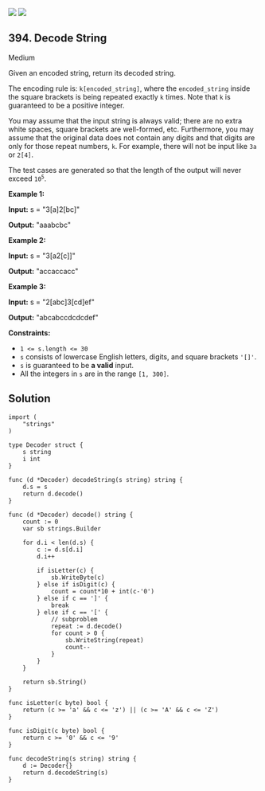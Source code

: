 [![](https://img.shields.io/github/stars/LeetCode-in-Go/LeetCode-in-Go?label=Stars&style=flat-square)](https://github.com/LeetCode-in-Go/LeetCode-in-Go)
[![](https://img.shields.io/github/forks/LeetCode-in-Go/LeetCode-in-Go?label=Fork%20me%20on%20GitHub%20&style=flat-square)](https://github.com/LeetCode-in-Go/LeetCode-in-Go/fork)

## 394\. Decode String

Medium

Given an encoded string, return its decoded string.

The encoding rule is: `k[encoded_string]`, where the `encoded_string` inside the square brackets is being repeated exactly `k` times. Note that `k` is guaranteed to be a positive integer.

You may assume that the input string is always valid; there are no extra white spaces, square brackets are well-formed, etc. Furthermore, you may assume that the original data does not contain any digits and that digits are only for those repeat numbers, `k`. For example, there will not be input like `3a` or `2[4]`.

The test cases are generated so that the length of the output will never exceed <code>10<sup>5</sup></code>.

**Example 1:**

**Input:** s = "3[a]2[bc]"

**Output:** "aaabcbc"

**Example 2:**

**Input:** s = "3[a2[c]]"

**Output:** "accaccacc"

**Example 3:**

**Input:** s = "2[abc]3[cd]ef"

**Output:** "abcabccdcdcdef"

**Constraints:**

*   `1 <= s.length <= 30`
*   `s` consists of lowercase English letters, digits, and square brackets `'[]'`.
*   `s` is guaranteed to be **a valid** input.
*   All the integers in `s` are in the range `[1, 300]`.

## Solution

```golang
import (
	"strings"
)

type Decoder struct {
	s string
	i int
}

func (d *Decoder) decodeString(s string) string {
	d.s = s
	return d.decode()
}

func (d *Decoder) decode() string {
	count := 0
	var sb strings.Builder

	for d.i < len(d.s) {
		c := d.s[d.i]
		d.i++

		if isLetter(c) {
			sb.WriteByte(c)
		} else if isDigit(c) {
			count = count*10 + int(c-'0')
		} else if c == ']' {
			break
		} else if c == '[' {
			// subproblem
			repeat := d.decode()
			for count > 0 {
				sb.WriteString(repeat)
				count--
			}
		}
	}

	return sb.String()
}

func isLetter(c byte) bool {
	return (c >= 'a' && c <= 'z') || (c >= 'A' && c <= 'Z')
}

func isDigit(c byte) bool {
	return c >= '0' && c <= '9'
}

func decodeString(s string) string {
	d := Decoder{}
	return d.decodeString(s)
}
```